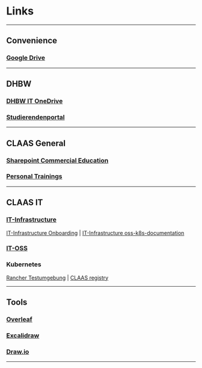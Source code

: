 # Links

---

## Convenience

### [Google Drive](https://drive.google.com/drive/my-drive)

---

## DHBW

### [DHBW IT OneDrive](https://onedrive.live.com/?authkey=%21AFifxqrDzoP4tWE&id=89B32104A323E3A8%21742&cid=89B32104A323E3A8)

### [Studierendenportal](https://www.dhbw-stuttgart.de/studierendenportal/informatik/aktuelles-termine/)

---

## CLAAS General

### [Sharepoint Commercial Education](https://collaboration.claas.com/team/kaufmannis/default.aspx)

### [Personal Trainings](https://tms-auth.claas.com/my.policy)

---

## CLAAS IT

### [IT-Infrastructure](https://development.claas.com/KG/IT-Infrastructure/)

[IT-Infrastructure Onboarding](https://development.claas.com/KG/IT-Infrastructure/_git/Middleware?path=%2FOnboarding-Middleware.md) | [IT-Infrastructure oss-k8s-documentation](ttps://development.claas.com/KG/IT-Infrastructure/_git/oss-k8s-documentation?path=%Fdocumentation)

### [IT-OSS](https://collaboration.claas.com/project/it-oss/default.aspx)

### Kubernetes

[Rancher Testumgebung](https://rancher-test.claas.com) | [CLAAS registry](https://registry.claas.com)

---

## Tools

### [Overleaf](https://www.overleaf.com/project)

### [Excalidraw](https://www.excalidraw.com)

### [Draw.io](https://draw.io)

---